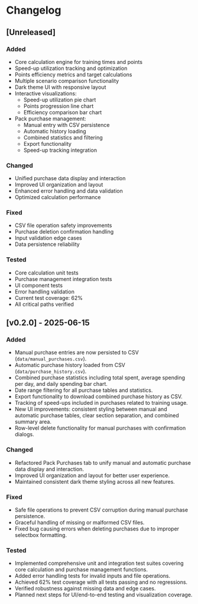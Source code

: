# Changelog

## [Unreleased]

### Added
- Core calculation engine for training times and points
- Speed-up utilization tracking and optimization
- Points efficiency metrics and target calculations
- Multiple scenario comparison functionality
- Dark theme UI with responsive layout
- Interactive visualizations:
  - Speed-up utilization pie chart
  - Points progression line chart
  - Efficiency comparison bar chart
- Pack purchase management:
  - Manual entry with CSV persistence
  - Automatic history loading
  - Combined statistics and filtering
  - Export functionality
  - Speed-up tracking integration

### Changed
- Unified purchase data display and interaction
- Improved UI organization and layout
- Enhanced error handling and data validation
- Optimized calculation performance

### Fixed
- CSV file operation safety improvements
- Purchase deletion confirmation handling
- Input validation edge cases
- Data persistence reliability

### Tested
- Core calculation unit tests
- Purchase management integration tests
- UI component tests
- Error handling validation
- Current test coverage: 62%
- All critical paths verified

## [v0.2.0] - 2025-06-15

### Added
- Manual purchase entries are now persisted to CSV (`data/manual_purchases.csv`).
- Automatic purchase history loaded from CSV (`data/purchase_history.csv`).
- Combined purchase statistics including total spent, average spending per day, and daily spending bar chart.
- Date range filtering for all purchase tables and statistics.
- Export functionality to download combined purchase history as CSV.
- Tracking of speed-ups included in purchases related to training usage.
- New UI improvements: consistent styling between manual and automatic purchase tables, clear section separation, and combined summary area.
- Row-level delete functionality for manual purchases with confirmation dialogs.

### Changed
- Refactored Pack Purchases tab to unify manual and automatic purchase data display and interaction.
- Improved UI organization and layout for better user experience.
- Maintained consistent dark theme styling across all new features.

### Fixed
- Safe file operations to prevent CSV corruption during manual purchase persistence.
- Graceful handling of missing or malformed CSV files.
- Fixed bug causing errors when deleting purchases due to improper selectbox formatting.

### Tested
- Implemented comprehensive unit and integration test suites covering core calculation and purchase management functions.
- Added error handling tests for invalid inputs and file operations.
- Achieved 62% test coverage with all tests passing and no regressions.
- Verified robustness against missing data and edge cases.
- Planned next steps for UI/end-to-end testing and visualization coverage.
